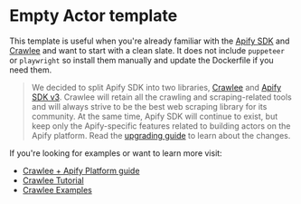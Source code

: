 # Empty Actor template

This template is useful when you're already familiar with the [Apify SDK](https://docs.apify.com/sdk/js) and [Crawlee](https://crawlee.dev) and want to start with a clean slate. It does not include `puppeteer` or `playwright` so install them manually and update the Dockerfile if you need them.

> We decided to split Apify SDK into two libraries, [Crawlee](https://crawlee.dev) and [Apify SDK v3](https://docs.apify.com/sdk/js). Crawlee will retain all the crawling and scraping-related tools and will always strive to be the best web scraping library for its community. At the same time, Apify SDK will continue to exist, but keep only the Apify-specific features related to building actors on the Apify platform. Read the [upgrading guide](https://docs.apify.com/sdk/js/docs/upgrading/upgrading-to-v3) to learn about the changes.

If you're looking for examples or want to learn more visit:

- [Crawlee + Apify Platform guide](https://crawlee.dev/docs/guides/apify-platform)
- [Crawlee Tutorial](https://crawlee.dev/docs/introduction)
- [Crawlee Examples](https://crawlee.dev/docs/examples)
